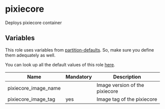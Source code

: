 # pixiecore
Deploys pixiecore container

## Variables

This role uses variables from [partition-defaults](/partition). So, make sure you define them adequately as well.

You can look up all the default values of this role [here](defaults/main/main.yaml).

| Name                            | Mandatory | Description                         |
| ------------------------------- | --------- | ----------------------------------- |
| pixiecore_image_name            |           | Image version of the pixiecore      |
| pixiecore_image_tag             | yes       | Image tag of the pixiecore          |

